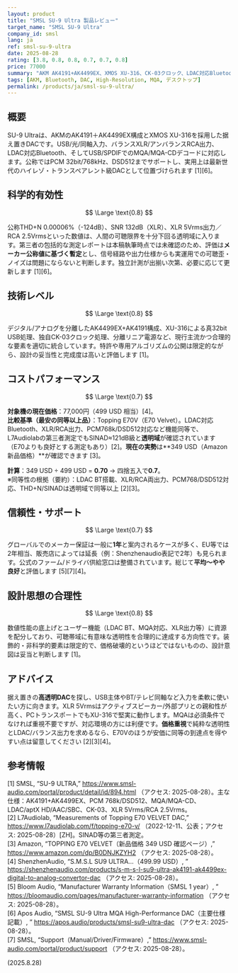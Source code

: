 ```yaml
---
layout: product
title: "SMSL SU-9 Ultra 製品レビュー"
target_name: "SMSL SU-9 Ultra"
company_id: smsl
lang: ja
ref: smsl-su-9-ultra
date: 2025-08-28
rating: [3.8, 0.8, 0.8, 0.7, 0.7, 0.8]
price: 77000
summary: "AKM AK4191+AK4499EX、XMOS XU-316、CK-03クロック、LDAC対応Bluetooth、MQA/MQA-CD対応を備えるバランスDAC。仕様上はTHD+N 0.00006%(-124dB)、SNR 132dB級で透明性の高い再生が期待できます。"
tags: [AKM, Bluetooth, DAC, High-Resolution, MQA, デスクトップ]
permalink: /products/ja/smsl-su-9-ultra/
---
```

## 概要

SU-9 Ultraは、AKMのAK4191＋AK4499EX構成とXMOS XU-316を採用した据え置きDACです。USB/光/同軸入力、バランスXLR/アンバランスRCA出力、LDAC対応Bluetooth、そしてUSB/SPDIFでのMQA/MQA-CDデコードに対応します。公称ではPCM 32bit/768kHz、DSD512までサポートし、実用上は最新世代のハイレゾ・トランスペアレント級DACとして位置づけられます [1][6]。

## 科学的有効性

$$ \Large \text{0.8} $$

公称THD+N 0.00006%（-124dB）、SNR 132dB（XLR）、XLR 5Vrms出力／RCA 2.5Vrmsといった数値は、人間の可聴限界を十分下回る透明域に入ります。第三者の包括的な測定レポートは本稿執筆時点では未確認のため、評価は**メーカー公称値に基づく暫定**とし、信号経路や出力仕様からも実運用での可聴歪・ノイズは問題にならないと判断します。独立計測が出揃い次第、必要に応じて更新します [1][6]。

## 技術レベル

$$ \Large \text{0.8} $$

デジタル/アナログを分離したAK4499EX+AK4191構成、XU-316による真32bit USB処理、独自CK-03クロック処理、分離リニア電源など、現行主流かつ合理的な要素を適切に統合しています。特許や専用アルゴリズムの公開は限定的ながら、設計の妥当性と完成度は高いと評価します [1]。

## コストパフォーマンス

$$ \Large \text{0.7} $$

**対象機の現在価格**：77,000円（499 USD 相当）[4]。  
**比較基準（最安の同等以上品）**：Topping E70V（E70 Velvet）。LDAC対応Bluetooth、XLR/RCA出力、PCM768k/DSD512対応など機能同等で、L7Audiolabの第三者測定でもSINAD≈121dB級と**透明域**が確認されています（E70よりも良好とする測定もあり）[2]。**現在の実勢**は**349 USD（Amazon 新品価格）**が確認できます [3]。

**計算**：349 USD ÷ 499 USD = **0.70** → 四捨五入で**0.7**。  
※同等性の根拠（要約）：LDAC BT搭載、XLR/RCA両出力、PCM768/DSD512対応、THD+N/SINADは透明域で同等以上 [2][3]。

## 信頼性・サポート

$$ \Large \text{0.7} $$

グローバルでのメーカー保証は一般に**1年**と案内されるケースが多く、EU等では2年相当、販売店によっては延長（例：Shenzhenaudio表記で2年）も見られます。公式のファーム/ドライバ供給窓口は整備されています。総じて**平均〜やや良好**と評価します [5][7][4]。

## 設計思想の合理性

$$ \Large \text{0.8} $$

数値性能の底上げとユーザー機能（LDAC BT、MQA対応、XLR出力等）に資源を配分しており、可聴帯域に有意味な透明性を合理的に達成する方向性です。装飾的・非科学的要素は限定的で、価格破壊的というほどではないものの、設計意図は妥当と判断します [1]。

## アドバイス

据え置きの**高透明DAC**を探し、USB主体やBT/テレビ同軸など入力を柔軟に使いたい方に向きます。XLR 5Vrmsはアクティブスピーカー/外部プリとの親和性が高く、PCトランスポートでもXU-316で堅実に動作します。MQAは必須条件でなければ重視不要ですが、対応環境の方には利便です。**価格重視**で純粋な透明性とLDAC/バランス出力を求めるなら、E70Vのほうが安価に同等の到達点を得やすい点は留意してください [2][3][4]。

## 参考情報

[1] SMSL, “SU-9 ULTRA,” https://www.smsl-audio.com/portal/product/detail/id/894.html （アクセス: 2025-08-28）。主な仕様：AK4191+AK4499EX、PCM 768k/DSD512、MQA/MQA-CD、LDAC/aptX HD/AAC/SBC、CK-03、XLR 5Vrms/RCA 2.5Vrms。  
[2] L7Audiolab, “Measurements of Topping E70 VELVET DAC,” https://www.l7audiolab.com/f/topping-e70-v/ （2022-12-11、公表；アクセス: 2025-08-28）[ZH]。SINAD等の第三者測定。  
[3] Amazon, “TOPPING E70 VELVET（新品価格 349 USD 確認ページ）,” https://www.amazon.com/dp/B0DNJKZYH2 （アクセス: 2025-08-28）。  
[4] ShenzhenAudio, “S.M.S.L SU9 ULTRA…（499.99 USD）, ” https://shenzhenaudio.com/products/s-m-s-l-su9-ultra-ak4191-ak4499ex-digital-to-analog-convertor-dac （アクセス: 2025-08-28）。  
[5] Bloom Audio, “Manufacturer Warranty Information（SMSL 1 year）, ” https://bloomaudio.com/pages/manufacturer-warranty-information （アクセス: 2025-08-28）。  
[6] Apos Audio, “SMSL SU-9 Ultra MQA High-Performance DAC（主要仕様記載）, ” https://apos.audio/products/smsl-su9-ultra-dac （アクセス: 2025-08-28）。  
[7] SMSL, “Support（Manual/Driver/Firmware）,” https://www.smsl-audio.com/portal/product/support （アクセス: 2025-08-28）。

(2025.8.28)

